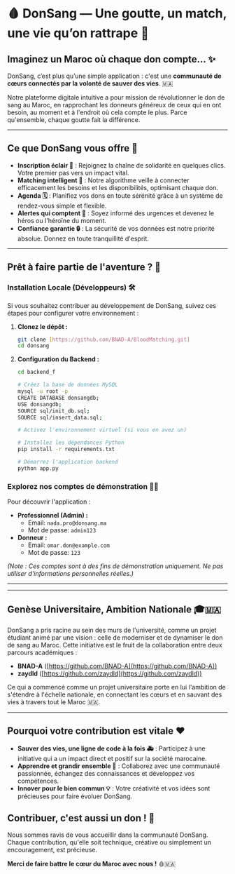 # 🩸 DonSang — Une goutte, un match, une vie qu’on rattrape 🌟

## Imaginez un Maroc où chaque don compte... ✨

DonSang, c’est plus qu’une simple application : c'est une **communauté de cœurs connectés par la volonté de sauver des vies**. 🇲🇦

Notre plateforme digitale intuitive a pour mission de révolutionner le don de sang au Maroc, en rapprochant les donneurs généreux de ceux qui en ont besoin,
au moment et à l'endroit où cela compte le plus. Parce qu'ensemble, chaque goutte fait la différence.

---

## Ce que DonSang vous offre 🎯

* **Inscription éclair 🚀** : Rejoignez la chaîne de solidarité en quelques clics. Votre premier pas vers un impact vital.
* **Matching intelligent 🧠** : Notre algorithme veille à connecter efficacement les besoins et les disponibilités, optimisant chaque don.
* **Agenda 🗓️** : Planifiez vos dons en toute sérénité grâce à un système de rendez-vous simple et flexible.
* **Alertes qui comptent 🔔** : Soyez informé des urgences et devenez le héros ou l'héroïne du moment.
* **Confiance garantie 🔒** : La sécurité de vos données est notre priorité absolue. Donnez en toute tranquillité d'esprit.

---

## Prêt à faire partie de l'aventure ? 🤝

### Installation Locale (Développeurs) 🛠️

Si vous souhaitez contribuer au développement de DonSang, suivez ces étapes pour configurer votre environnement :

1.  **Clonez le dépôt :**
    ```bash
    git clone [https://github.com/BNAD-A/BloodMatching.git]
    cd donsang
    ```

2.  **Configuration du Backend :**
    ```bash
    cd backend_f

    # Créez la base de données MySQL
    mysql -u root -p
    CREATE DATABASE donsangdb;
    USE donsangdb;
    SOURCE sql/init_db.sql;
    SOURCE sql/insert_data.sql;

    # Activez l'environnement virtuel (si vous en avez un)
    
    # Installez les dépendances Python
    pip install -r requirements.txt

    # Démarrez l'application backend
    python app.py
    ```

### Explorez nos comptes de démonstration 🕵️‍♀️

Pour découvrir l'application :

* **Professionnel (Admin) :**
    * Email: `nada.pro@donsang.ma`
    * Mot de passe: `admin123`
* **Donneur :**
    * Email: `omar.don@example.com`
    * Mot de passe: `123`

*(Note : Ces comptes sont à des fins de démonstration uniquement. Ne pas utiliser d'informations personnelles réelles.)*

---

---

## Genèse Universitaire, Ambition Nationale 🎓🇲🇦

DonSang a pris racine au sein des murs de l'université, comme un projet étudiant animé par une vision : celle de moderniser et de dynamiser le don de sang au Maroc. Cette initiative est le fruit de la collaboration entre deux parcours académiques :

* **BNAD-A** ([https://github.com/BNAD-A](https://github.com/BNAD-A))
* **zaydld** ([https://github.com/zaydld](https://github.com/zaydld))

Ce qui a commencé comme un projet universitaire porte en lui l'ambition de s'étendre à l'échelle nationale, en connectant les cœurs et en sauvant des vies à travers tout le Maroc 🇲🇦.

---

## Pourquoi votre contribution est vitale ❤️

* **Sauver des vies, une ligne de code à la fois 🚑** : Participez à une initiative qui a un impact direct et positif sur la société marocaine.
* **Apprendre et grandir ensemble 🌱** : Collaborez avec une communauté passionnée, échangez des connaissances et développez vos compétences.
* **Innover pour le bien commun 💡** : Votre créativité et vos idées sont précieuses pour faire évoluer DonSang.

## Contribuer, c'est aussi un don ! 🙏

Nous sommes ravis de vous accueillir dans la communauté DonSang. Chaque contribution, qu'elle soit technique, créative ou simplement un encouragement, est précieuse.

**Merci de faire battre le cœur du Maroc avec nous !** 🩸🇲🇦
